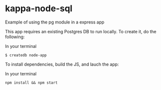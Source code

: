 # kappa-node-sql
Example of using the pg module in a express app

This app requires an existing Postgres DB to run locally. To create it, do the following: 

In your terminal
```
$ createdb node-app
```

To install dependencies, build the JS, and lauch the app: 

In your terminal
```
npm install && npm start
```
